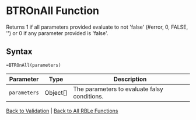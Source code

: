 # BTROnAll Function

Returns 1 if all parameters provided evaluate to not 'false' (#error, 0, FALSE, '') or 0 if any parameter provided is 'false'.

## Syntax

```excel
=BTROnAll(parameters)
```

Parameter | Type | Description
---|---|---
`parameters` | Object[] | The parameters to evaluate falsy conditions.

[Back to Validation](RBLeValidation.md) | [Back to All RBLe Functions](RBLe.md#function-documentation)
